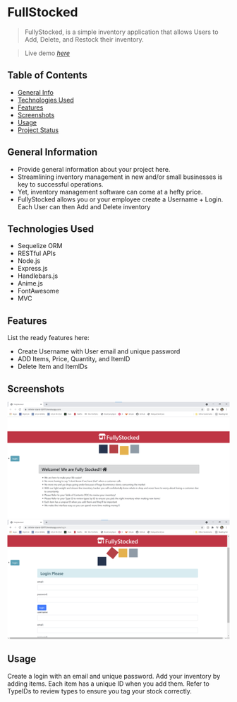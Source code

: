 # FullStocked
> FullyStocked, is a simple inventory application that allows Users to Add, Delete, and Restock their inventory.

> Live demo [_here_](https://infinite-island-02975.herokuapp.com/)
 
## Table of Contents
* [General Info](#general-information)
* [Technologies Used](#technologies-used)
* [Features](#features)
* [Screenshots](#screenshots)
* [Usage](#usage)
* [Project Status](#project-status)


## General Information
- Provide general information about your project here.
- Streamlining inventory management in new and/or small businesses is key to successful operations.
- Yet, inventory management software can come at a hefty price.
- FullyStocked allows you or your employee create a Username + Login. Each User can then Add and Delete inventory



## Technologies Used
- Sequelize ORM
- RESTful APIs
- Node.js
- Express.js
- Handlebars.js
- Anime.js
- FontAwesome
- MVC


## Features
List the ready features here:
- Create Username with User email and unique password 
- ADD Items, Price, Quantity, and ItemID 
- Delete Item and ItemIDs


## Screenshots
![Example screenshot](./img/FullyStocked.png)
![Example screenshot](./img/FullyStockedScreenShot.png)



## Usage
Create a login with an email and unique password. Add your inventory by adding items. Each item has a unique ID when you add them. 
Refer to TypeIDs to review types to ensure you tag your stock correctly. 